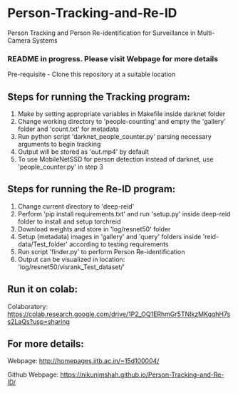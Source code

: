 # Person-Tracking-and-Re-ID
Person Tracking and Person Re-identification for Surveillance in Multi-Camera Systems

### README in progress. Please visit Webpage for more details

Pre-requisite - Clone this repository at a suitable location

## Steps for running the Tracking program:
1. Make by setting appropriate variables in Makefile inside darknet folder 
2. Change working directory to 'people-counting' and empty the 'gallery' folder and 'count.txt' for metadata
3. Run python script 'darknet_people_counter.py' parsing necessary arguments to begin tracking
4. Output will be stored as 'out.mp4' by default
5. To use MobileNetSSD for person detection instead of darknet, use 'people_counter.py' in step 3

## Steps for running the Re-ID program:
1. Change current directory to 'deep-reid'
2. Perform 'pip install requirements.txt' and run 'setup.py' inside deep-reid folder to install and setup torchreid
3. Download weights and store in 'log/resnet50' folder
4. Setup (metadata) images in 'gallery' and 'query' folders inside 'reid-data/Test_folder' according to testing requirements
5. Run script 'finder.py' to perform Person Re-identification
6. Output can be visualized in location: 'log/resnet50/visrank_Test_dataset/'

## Run it on colab:
Colaboratory: https://colab.research.google.com/drive/1P2_OQ1ERhmGr5TNIkzMKqqhH7ss2LaQs?usp=sharing

## For more details:

Webpage: http://homepages.iitb.ac.in/~15d100004/

Github Webpage: https://nikunjmshah.github.io/Person-Tracking-and-Re-ID/
